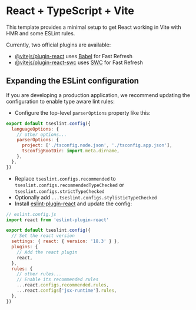 # React + TypeScript + Vite

This template provides a minimal setup to get React working in Vite with HMR and some ESLint rules.

Currently, two official plugins are available:

- [@vitejs/plugin-react](https://github.com/vitejs/vite-plugin-react/blob/main/packages/plugin-react/README.md) uses [Babel](https://babeljs.io/) for Fast Refresh
- [@vitejs/plugin-react-swc](https://github.com/vitejs/vite-plugin-react-swc) uses [SWC](https://swc.rs/) for Fast Refresh

## Expanding the ESLint configuration

If you are developing a production application, we recommend updating the configuration to enable type aware lint rules:

- Configure the top-level `parserOptions` property like this:

```js
export default tseslint.config({
  languageOptions: {
    // other options...
    parserOptions: {
      project: ['./tsconfig.node.json', './tsconfig.app.json'],
      tsconfigRootDir: import.meta.dirname,
    },
  },
})
```

- Replace `tseslint.configs.recommended` to `tseslint.configs.recommendedTypeChecked` or `tseslint.configs.strictTypeChecked`
- Optionally add `...tseslint.configs.stylisticTypeChecked`
- Install [eslint-plugin-react](https://github.com/jsx-eslint/eslint-plugin-react) and update the config:

```js
// eslint.config.js
import react from 'eslint-plugin-react'

export default tseslint.config({
  // Set the react version
  settings: { react: { version: '18.3' } },
  plugins: {
    // Add the react plugin
    react,
  },
  rules: {
    // other rules...
    // Enable its recommended rules
    ...react.configs.recommended.rules,
    ...react.configs['jsx-runtime'].rules,
  },
})
```
<!-- Aggriculture Analytics Dashboard
A web application built with React, TypeScript, and Vite to analyze and visualize aggriculture data. The application feature
1. A table displaying crop production extremes by year
2. A bar chart illustrating average crop yields using Apache ECharts.

Features
1. Display crop production extremes(highest and lowest production per year)
2. Show avg crop yields in a bar chart
3. Responsive UI powered by Mantine and styled with its component library
4. Lightweight and fast with vite for development and production builds

Technologies used
1. React - Frontend library for building user interfaces
2. TypeScript - strongly typed programming language for scalability and reliability
3. Mantine - component library for tables and UI styling
4. Apache ECharts - visualization library for creating bar charts
5. Vite - Lightning-fast frontend build tool for modern web development

Prerequisites
1. Node.js(version 16.x)
2. Yarn or npm for package management

Project Structure
task/
├── src/
│   ├── assets/
│   │   └── dataset.json          # JSON dataset for agriculture analytics
│   ├── components/
│   │   ├── BarChart.tsx          # Bar chart component (Apache ECharts)
│   │   └── ProductionTable.tsx   # Table component (Mantine)
│   ├── utils/
│   │   └── dataLoader.ts         # Data processing utility functions
│   ├── App.tsx                   # Main application component
│   ├── main.tsx                  # Entry point of the application
│   └── index.css                 # Global styles
├── public/
│   └── vite.svg                  # Favicon for the app
├── package.json                  # Project configuration and dependencies
└── README.md                     # Project documentation
  
screenshots of project
[Crop Production Extremes]
![img_alt](https://github.com/katiyarshreyjal/SDE_TASK/blob/main/Screenshot%20(605).png?raw=true)

[BAR CHART]
(./assets/ss4.png)-->
